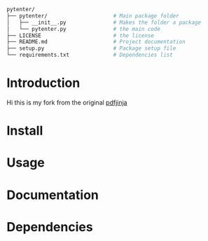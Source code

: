 ```bash
pytenter/
├── pytenter/                     # Main package folder 
│   ├── __init__.py               # Makes the folder a package
│   └── pytenter.py               # the main code
├── LICENSE                       # the license
├── README.md                     # Project documentation
├── setup.py                      # Package setup file
└── requirements.txt              # Dependencies list

```
# Introduction
Hi this is my fork from the original [pdfjinja](https://github.com/rammie/pdfjinja)

# Install

# Usage

# Documentation

# Dependencies